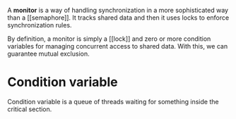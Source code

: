A **monitor** is a way of handling synchronization in a more sophisticated way than a [[semaphore]]. It tracks shared data and then it uses locks to enforce synchronization rules.

By definition, a monitor is simply a [[lock]] and zero or more condition variables for managing concurrent access to shared data. With this, we can guarantee mutual exclusion.




# Condition variable

Condition variable is a queue of threads waiting for something inside the critical section.
